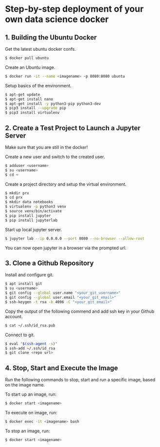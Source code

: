 # Step-by-step deployment of your own data science docker

## 1. Building the Ubuntu Docker

Get the latest ubuntu docker confs.

```bash
$ docker pull ubuntu
```

Create an Ubuntu image.
```bash
$ docker run -it --name <imagename> -p 8080:8080 ubuntu
```

Setup basics of the environment.

```bash
$ apt-get update
$ apt-get install nano
$ apt-get install -y python3-pip python3-dev
$ pip3 install --upgrade pip
$ pip3 install virtualenv
```

## 2. Create a Test Project to Launch a Jupyter Server

Make sure that you are still in the docker!

Create a new user and switch to the created user.

```bash
$ adduser <username>
$ su <username>
$ cd ~
```

Create a project directory and setup the virtual environment.

```bash
$ mkdir prx
$ cd prx
$ mkdir data notebooks
$ virtualenv -p python3 venv
$ source venv/bin/activate
$ pip install jupyter
$ pip install jupyterlab
```

Start up local jupyter server.

```bash
$ jupyter lab --ip 0.0.0.0 --port 8080 --no-browser --allow-root
```

You can now open jupyter in a browser via the prompted url.

## 3. Clone a Github Repository

Install and configure git.

```bash
$ apt install git
$ su <username>
$ git config --global user.name "<your_git_username>"
$ git config --global user.email "<your_git_email>"
$ ssh-keygen -t rsa -b 4096 -C "<your_git_email>"
```

Copy the output of the following commend and add ssh key in your Github account.
```bash
$ cat ~/.ssh/id_rsa.pub
```

Connect to git.

```bash
$ eval "$(ssh-agent -s)"
$ ssh-add ~/.ssh/id_rsa
$ git clone <repo url>
```

## 4. Stop, Start and Execute the Image

Run the following commands to stop, start and run a specific image, based on the image name.

To start up an image, run:

```bash
$ docker start <imagename>
```

To execute on image, run:

```bash
$ docker exec -it <imagename> bash
```

To stop an image, run:

```bash
$ docker start <imagename>
```
